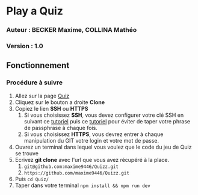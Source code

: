 # Play a Quiz
### Auteur : BECKER Maxime, COLLINA Mathéo
### Version : 1.0

## Fonctionnement

### Procédure à suivre

1. Allez sur la page [Quiz](https://github.com/maxime9446/Quizz)
2. Cliquez sur le bouton a droite **Clone**
3. Copiez le lien **SSH** ou **HTTPS**
   1. Si vous choisissez **SSH**, vous devez configurer votre clé SSH en suivant ce [tutoriel](https://docs.gitlab.com/ee/user/ssh.html) puis ce [tutoriel](https://www.troyweb.com/blog-list/a-hrefhttpstroywebsquarespacecomblog-listindexphp201306ssh-keys-and-ssh-agent-on-windowslinuxmacssh-keys-and-ssh-agent-on-windowslinuxmaca) pour éviter de taper votre phrase de passphrase à chaque fois.
   2. Si vous choisissez **HTTPS**, vous devrez entrer à chaque manipulation du GIT votre login et votre mot de passe.
4. Ouvrez un terminal dans lequel vous voulez que le code du jeu de Quiz se trouve
5. Ecrivez **git clone** avec l'url que vous avez récupéré à la place.
   1. `git@github.com:maxime9446/Quizz.git`
   2. `https://github.com/maxime9446/Quizz.git`
6. Puis `cd Quiz/`
7. Taper dans votre terminal `npm install && npm run dev`



